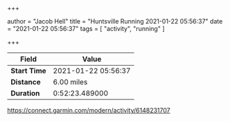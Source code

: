 +++

author = "Jacob Hell"
title = "Huntsville Running 2021-01-22 05:56:37"
date = "2021-01-22 05:56:37"
tags = [
    "activity", "running"
]

+++

<!--more-->

|Field  |Value  |
|--- | --- |
|**Start Time**|2021-01-22 05:56:37|
|**Distance**|6.00 miles|
|**Duration**|0:52:23.489000|

https://connect.garmin.com/modern/activity/6148231707